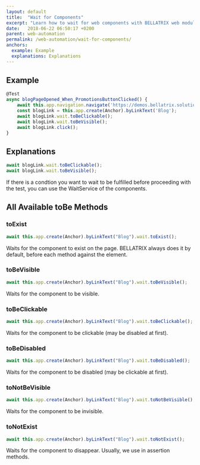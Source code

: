 ```yaml
---
layout: default
title:  "Wait for Components"
excerpt: "Learn how to wait for web components with BELLATRIX web module."
date:   2018-06-22 06:50:17 +0200
parent: web-automation
permalink: /web-automation/wait-for-components/
anchors:
  example: Example
  explanations: Explanations
---
```

Example
-------
```typescript
@Test
async blogPageOpened_When_PromotionsButtonClicked() {
    await this.app.navigation.navigate('https://demos.bellatrix.solutions/');
    const blogLink = this.app.create(Anchor).byLinkText('Blog');
    await blogLink.wait.toBeClickable();
    await blogLink.wait.toBeVisible();
    await blogLink.click();
}
```

Explanations
------------
```typescript
await blogLink.wait.toBeClickable();
await blogLink.wait.toBeVisible();
```
If there is a condtion you want to wait to be fulfilled before proceeding with the test, you can use the WaitService of the components. 

All Available toBe Methods
--------------------------
### toExist ###
```typescript
await this.app.create(Anchor).byLinkText("Blog").wait.toExist();
```
Waits for the component to exist on the page. BELLATRIX always does it by default, before each method against the element.
### toBeVisible ###
```typescript
await this.app.create(Anchor).byLinkText("Blog").wait.toBeVisible();
```
Waits for the component to be visible.
### toBeClickable ###
```typescript
await this.app.create(Anchor).byLinkText("Blog").wait.toBeClickable();
```
Waits for the component to be clickable (may be disabled at first).
### toBeDisabled ###
```typescript
await this.app.create(Anchor).byLinkText("Blog").wait.toBeDisabled();
```
Waits for the component to be disabled (may be clickable at first).
### toNotBeVisible ###
```typescript
await this.app.create(Anchor).byLinkText("Blog").wait.toNotBeVisible();
```
Waits for the component to be invisible.
### toNotExist ###
```typescript
await this.app.create(Anchor).byLinkText("Blog").wait.toNotExist();
```
Waits for the component to disappear. Usually, we use in assertion methods.